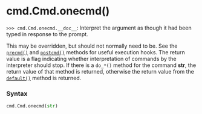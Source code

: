# cmd.Cmd.onecmd()

`>>> cmd.Cmd.onecmd.__doc__`: Interpret the argument as though it had been typed in response to the prompt.

This may be overridden, but should not normally need to be. See the [`precmd()`](/modules/cmd/Cmd/precmd.md) and [`postcmd()`](/modules/cmd/Cmd/postcmd.md) methods for useful execution hooks. The return value is a flag indicating whether interpretation of commands by the interpreter should stop. If there is a `do_*()` method for the command **str**, the return value of that method is returned, otherwise the return value from the [`default()`](/modules/cmd/Cmd/default.md) method is returned.

### Syntax

```python
cmd.Cmd.onecmd(str)
```